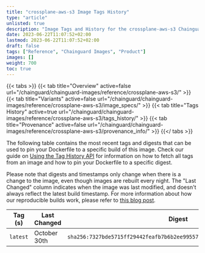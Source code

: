 ```yaml
---
title: "crossplane-aws-s3 Image Tags History"
type: "article"
unlisted: true
description: "Image Tags and History for the crossplane-aws-s3 Chainguard Image"
date: 2023-06-22T11:07:52+02:00
lastmod: 2023-06-22T11:07:52+02:00
draft: false
tags: ["Reference", "Chainguard Images", "Product"]
images: []
weight: 700
toc: true
---
```


{{< tabs >}}
{{< tab title="Overview" active=false url="/chainguard/chainguard-images/reference/crossplane-aws-s3/" >}}
{{< tab title="Variants" active=false url="/chainguard/chainguard-images/reference/crossplane-aws-s3/image_specs/" >}}
{{< tab title="Tags History" active=true url="/chainguard/chainguard-images/reference/crossplane-aws-s3/tags_history/" >}}
{{< tab title="Provenance" active=false url="/chainguard/chainguard-images/reference/crossplane-aws-s3/provenance_info/" >}}
{{</ tabs >}}

The following table contains the most recent tags and digests that can be used to pin your Dockerfile to a specific build of this image. Check our guide on [Using the Tag History API](/chainguard/chainguard-images/using-the-tag-history-api/) for information on how to fetch all tags from an image and how to pin your Dockerfile to a specific digest.

Please note that digests and timestamps only change when there is a change to the image, even though images are rebuilt every night. The "Last Changed" column indicates when the image was last modified, and doesn't always reflect the latest build timestamp. For more information about how our reproducible builds work, please refer to [this blog post](https://www.chainguard.dev/unchained/reproducing-chainguards-reproducible-image-builds).

| Tag (s)   | Last Changed | Digest                                                                    |
|-----------|--------------|---------------------------------------------------------------------------|
|  `latest` | October 30th | `sha256:7327bde5715ff29442feafb7b6b2ee995577dec741421ed5c798dc6aa2b52e22` |

